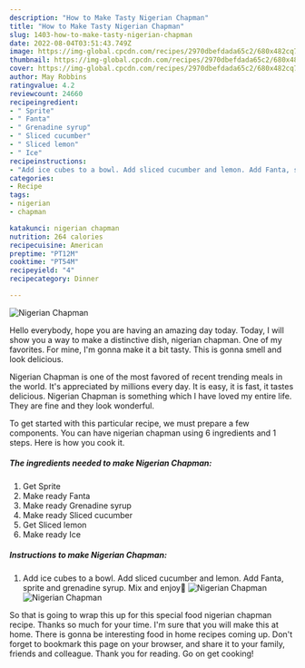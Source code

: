```yaml
---
description: "How to Make Tasty Nigerian Chapman"
title: "How to Make Tasty Nigerian Chapman"
slug: 1403-how-to-make-tasty-nigerian-chapman
date: 2022-08-04T03:51:43.749Z
image: https://img-global.cpcdn.com/recipes/2970dbefdada65c2/680x482cq70/nigerian-chapman-recipe-main-photo.jpg
thumbnail: https://img-global.cpcdn.com/recipes/2970dbefdada65c2/680x482cq70/nigerian-chapman-recipe-main-photo.jpg
cover: https://img-global.cpcdn.com/recipes/2970dbefdada65c2/680x482cq70/nigerian-chapman-recipe-main-photo.jpg
author: May Robbins
ratingvalue: 4.2
reviewcount: 24660
recipeingredient:
- " Sprite"
- " Fanta"
- " Grenadine syrup"
- " Sliced cucumber"
- " Sliced lemon"
- " Ice"
recipeinstructions:
- "Add ice cubes to a bowl. Add sliced cucumber and lemon. Add Fanta, sprite and grenadine syrup. Mix and enjoy🥰"
categories:
- Recipe
tags:
- nigerian
- chapman

katakunci: nigerian chapman 
nutrition: 264 calories
recipecuisine: American
preptime: "PT12M"
cooktime: "PT54M"
recipeyield: "4"
recipecategory: Dinner

---
```



![Nigerian Chapman](https://img-global.cpcdn.com/recipes/2970dbefdada65c2/680x482cq70/nigerian-chapman-recipe-main-photo.jpg)

Hello everybody, hope you are having an amazing day today. Today, I will show you a way to make a distinctive dish, nigerian chapman. One of my favorites. For mine, I'm gonna make it a bit tasty. This is gonna smell and look delicious.

Nigerian Chapman is one of the most favored of recent trending meals in the world. It's appreciated by millions every day. It is easy, it is fast, it tastes delicious. Nigerian Chapman is something which I have loved my entire life. They are fine and they look wonderful.




To get started with this particular recipe, we must prepare a few components. You can have nigerian chapman using 6 ingredients and 1 steps. Here is how you cook it.

<!--inarticleads1-->

##### The ingredients needed to make Nigerian Chapman:

1. Get  Sprite
1. Make ready  Fanta
1. Make ready  Grenadine syrup
1. Make ready  Sliced cucumber
1. Get  Sliced lemon
1. Make ready  Ice




<!--inarticleads2-->

##### Instructions to make Nigerian Chapman:

1. Add ice cubes to a bowl. Add sliced cucumber and lemon. Add Fanta, sprite and grenadine syrup. Mix and enjoy🥰
<img src="//assets-global.cpcdn.com/assets/icons/button_play-2c75c40dde080a61004c1f40b05d8f140eaff45d7e9e6481dc71c63d2e7c4909.png" alt="Nigerian Chapman"><img src="//assets-global.cpcdn.com/assets/icons/button_play-2c75c40dde080a61004c1f40b05d8f140eaff45d7e9e6481dc71c63d2e7c4909.png" alt="Nigerian Chapman">



So that is going to wrap this up for this special food nigerian chapman recipe. Thanks so much for your time. I'm sure that you will make this at home. There is gonna be interesting food in home recipes coming up. Don't forget to bookmark this page on your browser, and share it to your family, friends and colleague. Thank you for reading. Go on get cooking!
